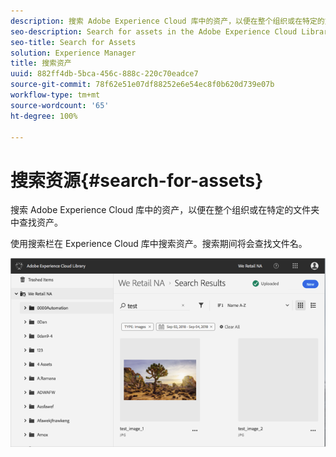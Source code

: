 ```yaml
---
description: 搜索 Adobe Experience Cloud 库中的资产，以便在整个组织或在特定的文件夹中查找资产。
seo-description: Search for assets in the Adobe Experience Cloud Library to find assets across the organization or in a specific folder.
seo-title: Search for Assets
solution: Experience Manager
title: 搜索资产
uuid: 882ff4db-5bca-456c-888c-220c70eadce7
source-git-commit: 78f62e51e07df88252e6e54ec8f0b620d739e07b
workflow-type: tm+mt
source-wordcount: '65'
ht-degree: 100%

---
```



# 搜索资源{#search-for-assets}

搜索 Adobe Experience Cloud 库中的资产，以便在整个组织或在特定的文件夹中查找资产。

使用搜索栏在 Experience Cloud 库中搜索资产。搜索期间将会查找文件名。

![](assets/library_search_filter_results.png)

